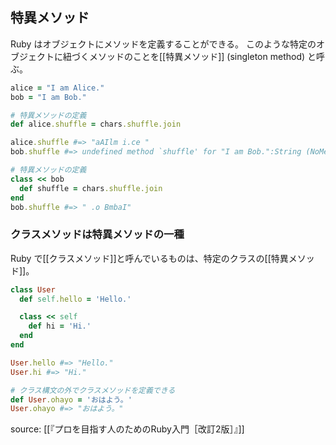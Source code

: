 ## 特異メソッド
Ruby はオブジェクトにメソッドを定義することができる。
このような特定のオブジェクトに紐づくメソッドのことを[[特異メソッド]] (singleton method) と呼ぶ。

```rb
alice = "I am Alice."
bob = "I am Bob."

# 特異メソッドの定義
def alice.shuffle = chars.shuffle.join

alice.shuffle #=> "aAIlm i.ce "
bob.shuffle #=> undefined method `shuffle' for "I am Bob.":String (NoMethodError)

# 特異メソッドの定義
class << bob
  def shuffle = chars.shuffle.join
end
bob.shuffle #=> " .o BmbaI"
```

### クラスメソッドは特異メソッドの一種
Ruby で[[クラスメソッド]]と呼んでいるものは、特定のクラスの[[特異メソッド]]。

```rb
class User
  def self.hello = 'Hello.'

  class << self
    def hi = 'Hi.'
  end
end

User.hello #=> "Hello."
User.hi #=> "Hi."

# クラス構文の外でクラスメソッドを定義できる
def User.ohayo = 'おはよう。'
User.ohayo #=> "おはよう。"
```

source: [[『プロを目指す人のためのRuby入門［改訂2版］』]]
